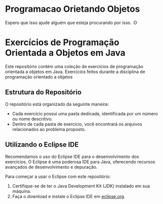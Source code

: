 # Programacao Orietando Objetos

Espero que isso ajude alguém que esteja procurando por isso. :D


# Exercícios de Programação Orientada a Objetos em Java

Este repositório contém uma coleção de exercícios de programação orientada a objetos em Java. Exercícios feitos durante a disciplina de programação orientado a objetos

## Estrutura do Repositório

O repositório está organizado da seguinte maneira:

- Cada exercício possui uma pasta dedicada, identificada por um número ou nome descritivo.
- Dentro de cada pasta de exercício, você encontrará os arquivos relacionados ao problema proposto.


## Utilizando o Eclipse IDE

Recomendamos o uso do Eclipse IDE para o desenvolvimento dos exercícios. O Eclipse é uma poderosa IDE para Java, oferecendo recursos avançados de desenvolvimento e depuração.

Para começar a usar o Eclipse com este repositório:

1. Certifique-se de ter o Java Development Kit (JDK) instalado em sua máquina.
2. Faça o download e instale o Eclipse IDE em [eclipse.org](https://www.eclipse.org/downloads/).

